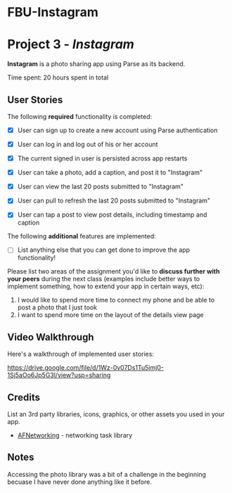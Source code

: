 # FBU-Instagram
# Project 3 - *Instagram*

**Instagram** is a photo sharing app using Parse as its backend.

Time spent: 20 hours spent in total

## User Stories

The following **required** functionality is completed:

- [x] User can sign up to create a new account using Parse authentication
- [x] User can log in and log out of his or her account
- [x] The current signed in user is persisted across app restarts
- [x] User can take a photo, add a caption, and post it to "Instagram"
- [x] User can view the last 20 posts submitted to "Instagram"
- [x] User can pull to refresh the last 20 posts submitted to "Instagram"
- [x] User can tap a post to view post details, including timestamp and caption


The following **additional** features are implemented:

- [ ] List anything else that you can get done to improve the app functionality!

Please list two areas of the assignment you'd like to **discuss further with your peers** during the next class (examples include better ways to implement something, how to extend your app in certain ways, etc):

1. I would like to spend more time to connect my phone and be able to post a photo that I just took
2. I want to spend more time on the layout of the details view page

## Video Walkthrough

Here's a walkthrough of implemented user stories:

https://drive.google.com/file/d/1Wz-0v07Ds1Tu5jmj0-1Sj5aOo6Jp5G3l/view?usp=sharing

## Credits

List an 3rd party libraries, icons, graphics, or other assets you used in your app.

- [AFNetworking](https://github.com/AFNetworking/AFNetworking) - networking task library

## Notes

Accessing the photo library was a bit of a challenge in the beginning becuase I have never done anything like it before.

